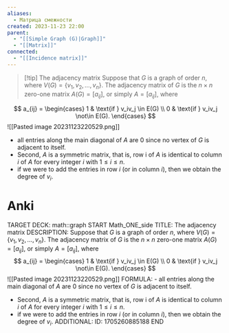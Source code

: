```yaml
---
aliases:
  - Матрица смежности
created: 2023-11-23 22:00
parent:
  - "[[Simple Graph (G)|Graph]]"
  - "[[Matrix]]"
connected:
  - "[[Incidence matrix]]"
---
```


> [!tip] The adjacency matrix
 Suppose that $G$ is a graph of order $n$, where $V(G) = \{v_1, v_2, \ldots, v_n\}$. The adjacency matrix of $G$ is the $n \times n$ zero-one matrix $A(G) = [a_{ij}]$, or simply $A = [a_{ij}]$, where

$$
a_{ij} = 
\begin{cases} 
1 & \text{if } v_iv_j \in E(G) \\
0 & \text{if } v_iv_j \not\in E(G).
\end{cases}
$$
![[Pasted image 20231123220529.png]]

- all entries along the main diagonal of $A$ are $0$ since no vertex of $G$ is adjacent to itself. 
- Second, $A$ is a  symmetric matrix, that is, row i of $A$ is identical to column $i$ of $A$ for every integer $i$ with $1 ≤ i ≤ n$.
- if we were to add the entries in row $i$ (or in column $i$), then we obtain the degree of $v_i$.

# Anki
TARGET DECK: math::graph
START
Math_ONE_side
TITLE: The adjacency matrix
DESCRIPTION:  Suppose that $G$ is a graph of order $n$, where $V(G) = \{v_1, v_2, \ldots, v_n\}$. The adjacency matrix of $G$ is the $n \times n$ zero-one matrix $A(G) = [a_{ij}]$, or simply $A = [a_{ij}]$, where
$$
a_{ij} = 
\begin{cases} 
1 & \text{if } v_iv_j \in E(G) \\
0 & \text{if } v_iv_j \not\in E(G).
\end{cases}
$$
![[Pasted image 20231123220529.png]]
FORMULA: - all entries along the main diagonal of $A$ are $0$ since no vertex of $G$ is adjacent to itself. 
- Second, $A$ is a  symmetric matrix, that is, row i of $A$ is identical to column $i$ of $A$ for every integer $i$ with $1 ≤ i ≤ n$.
- if we were to add the entries in row $i$ (or in column $i$), then we obtain the degree of $v_i$.
ADDITIONAL:
ID: 1705260885188
END









